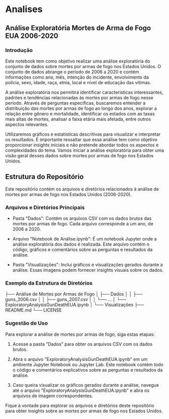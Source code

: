 # Analises
## Análise Exploratória Mortes de Arma de Fogo EUA 2006-2020
### Introdução

Este notebook tem como objetivo realizar uma análise exploratória do conjunto de dados sobre mortes por armas de fogo nos Estados Unidos. O conjunto de dados abrange o período de 2006 a 2020 e contém informações como ano, mês, intenção do incidente, envolvimento da polícia, sexo, idade, raça, etnia, local e nível de educação das vítimas.

A análise exploratória nos permitirá identificar características interessantes, padrões e tendências relacionadas às mortes por armas de fogo nesse período. Através de perguntas específicas, buscaremos entender a distribuição das mortes por armas de fogo ao longo dos anos, explorar a relação entre gênero e mortalidade, identificar os estados com as taxas mais altas de mortes, analisar a faixa etária mais afetada, entre outros aspectos relevantes.

Utilizaremos gráficos e estatísticas descritivas para visualizar e interpretar os resultados. É importante ressaltar que essa análise tem como objetivo proporcionar insights iniciais e não pretende abordar todos os aspectos e complexidades do tema. Vamos iniciar a análise exploratória para obter uma visão geral desses dados sobre mortes por armas de fogo nos Estados Unidos.

## Estrutura do Repositório

Este repositório contém os arquivos e diretórios relacionados à análise de mortes por armas de fogo nos Estados Unidos (2006-2020).

### Arquivos e Diretórios Principais

- Pasta "Dados": Contém os arquivos CSV com os dados brutos das mortes por armas de fogo. Cada arquivo corresponde a um ano, de 2006 a 2020.

- Arquivo "Notebook de Análise.ipynb": É um notebook Jupyter onde a análise exploratória dos dados é realizada. Este arquivo contém o código, gráficos e comentários sobre as perguntas e resultados da análise.

- Pasta "Visualizações": Inclui gráficos e visualizações gerados durante a análise. Essas imagens podem fornecer insights visuais sobre os dados.

### Exemplo da Estrutura de Diretórios

├── Análise de Mortes por Armas de Fogo 
│   ├── Dados 
│   │   ├── guns_2006.csv 
│   │   ├── guns_2007.csv 
│   │   └── ... 
│   └── ExploratoryAnalysisGunDeathEUA.ipynb 
│   └── Visualizações 
├── README.md 
└── LICENSE 


### Sugestão de Uso

Para explorar a análise de mortes por armas de fogo, siga estas etapas:

1. Acesse a pasta "Dados" para obter os arquivos CSV com os dados brutos.

2. Abra o arquivo "ExploratoryAnalysisGunDeathEUA.ipynb" em um ambiente Jupyter Notebook ou Jupyter Lab. Este notebook contém todo o código e comentários explicativos sobre as perguntas e resultados da análise.

3. Caso queira visualizar os gráficos gerados durante a análise, navegue até o arquivo "ExploratoryAnalysisGunDeathEUA.ipynb" e abra os arquivos de imagem correspondentes.

Fique à vontade para explorar os arquivos e diretórios deste repositório para obter insights sobre as mortes por armas de fogo nos Estados Unidos.


